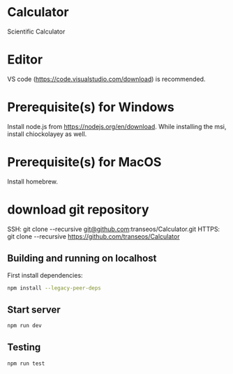 # Calculator
Scientific Calculator

# Editor
VS code (https://code.visualstudio.com/download) is recommended.

# Prerequisite(s) for Windows
Install node.js from https://nodejs.org/en/download.
While installing the msi, install chiockolayey as well.

# Prerequisite(s) for MacOS
Install homebrew.

# download git repository
SSH:   git clone --recursive git@github.com:transeos/Calculator.git
HTTPS: git clone --recursive https://github.com/transeos/Calculator

## Building and running on localhost
First install dependencies:

```sh
npm install --legacy-peer-deps
```

## Start server
```sh
npm run dev
```

## Testing
```sh
npm run test
```
